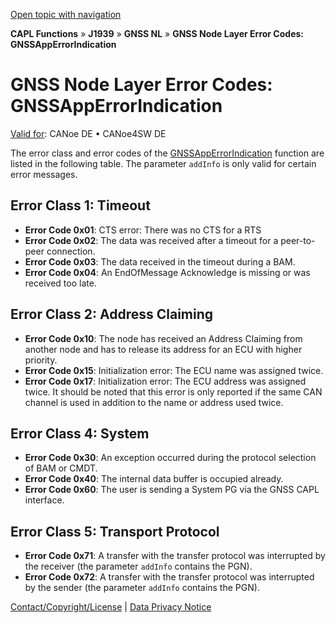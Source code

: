 [Open topic with navigation](../../../../../CANoeDEFamily.htm#Topics/CAPLFunctions/J1939/GNSSNodeLayer/CAPLfunctionsGNSSNLErrorCodesAppErrorIndication.md)

**CAPL Functions** » **J1939** » **GNSS NL** » **GNSS Node Layer Error Codes: GNSSAppErrorIndication**

# GNSS Node Layer Error Codes: GNSSAppErrorIndication

[Valid for](../../../Shared/FeatureAvailability.md): CANoe DE • CANoe4SW DE

The error class and error codes of the [GNSSAppErrorIndication](Functions/CAPLfunctionGNSSapperrorindication.md) function are listed in the following table. The parameter `addInfo` is only valid for certain error messages.

## Error Class 1: Timeout

- **Error Code 0x01**: CTS error: There was no CTS for a RTS
- **Error Code 0x02**: The data was received after a timeout for a peer-to-peer connection.
- **Error Code 0x03**: The data received in the timeout during a BAM.
- **Error Code 0x04**: An EndOfMessage Acknowledge is missing or was received too late.

## Error Class 2: Address Claiming

- **Error Code 0x10**: The node has received an Address Claiming from another node and has to release its address for an ECU with higher priority.
- **Error Code 0x15**: Initialization error: The ECU name was assigned twice.
- **Error Code 0x17**: Initialization error: The ECU address was assigned twice. It should be noted that this error is only reported if the same CAN channel is used in addition to the name or address used twice.

## Error Class 4: System

- **Error Code 0x30**: An exception occurred during the protocol selection of BAM or CMDT.
- **Error Code 0x40**: The internal data buffer is occupied already.
- **Error Code 0x60**: The user is sending a System PG via the GNSS CAPL interface.

## Error Class 5: Transport Protocol

- **Error Code 0x71**: A transfer with the transfer protocol was interrupted by the receiver (the parameter `addInfo` contains the PGN).
- **Error Code 0x72**: A transfer with the transfer protocol was interrupted by the sender (the parameter `addInfo` contains the PGN).

[Contact/Copyright/License](../../../Shared/ContactCopyrightLicense.md) | [Data Privacy Notice](https://www.vector.com/int/en/company/get-info/privacy-policy/)
